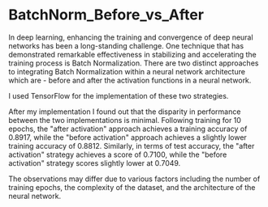 # BatchNorm_Before_vs_After

In deep learning, enhancing the training and convergence of deep neural networks has been a long-standing challenge. One technique that has demonstrated remarkable effectiveness in stabilizing and accelerating the training process is Batch Normalization. There are two distinct approaches to integrating Batch Normalization within a neural network architecture which are - before and after the activation functions in a neural network.

I used TensorFlow for the implementation of these two strategies.

After my implementation I found out that the disparity in performance between the two implementations is minimal. Following training for 10 epochs, the "after activation" approach achieves a training accuracy of 0.8917, while the "before activation" approach achieves a slightly lower training accuracy of 0.8812. Similarly, in terms of test accuracy, the "after activation" strategy achieves a score of 0.7100, while the "before activation" strategy scores slightly lower at 0.7049.

The observations may differ due to various factors including the number of training epochs, the complexity of the dataset, and the architecture of the neural network.
